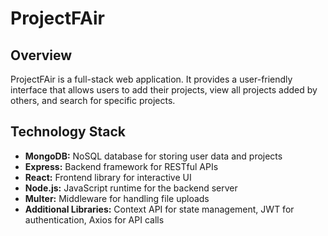 
# ProjectFAir

## Overview

ProjectFAir is a full-stack web application. It provides a user-friendly interface that allows users to add their projects, view all projects added by others, and search for specific projects.

## Technology Stack
- **MongoDB:** NoSQL database for storing user data and projects
- **Express:** Backend framework for RESTful APIs
- **React:** Frontend library for interactive UI
- **Node.js:** JavaScript runtime for the backend server
- **Multer:** Middleware for handling file uploads
- **Additional Libraries:** Context API for state management, JWT for authentication, Axios for API calls
















































































































































                  


            


